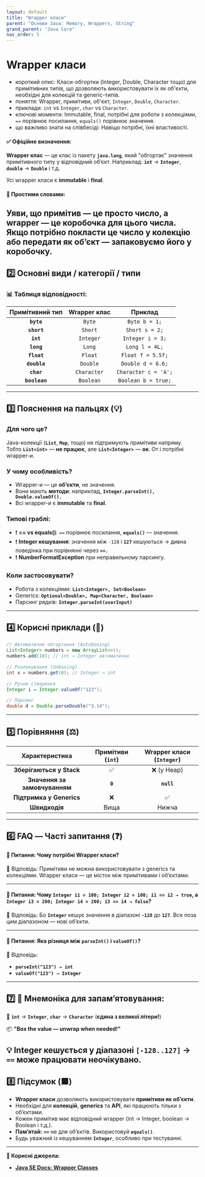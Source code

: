 ```yaml
---
layout: default
title: "Wrapper класи"
parent: "Основи Java: Memory, Wrappers, String"
grand_parent: "Java Core"
nav_order: 5
---
```


# Wrapper класи

*   короткий опис: Класи-обгортки (Integer, Double, Character тощо) для примітивних типів, що дозволяють використовувати їх як об'єкти, необхідні для колекцій та generic-типів.
*   поняття: Wrapper, примітиви, об'єкт, `Integer`, `Double`, `Character`.
*   приклади: `int` vs `Integer`, `char` vs `Character`.
*   ключові моменти: Immutable, final, потрібні для роботи з колекціями, `==` порівнює посилання, `equals()` порівнює значення.
*   що важливо знати на співбесіді: Навіщо потрібні, їхні властивості.

#### **✅ Офіційне визначення:**

**Wrapper клас** — це клас із пакету **`java.lang`**, який "обгортає" значення примітивного типу у відповідний обʼєкт. Наприклад: **`int`** → **`Integer`**, **`double`** → **`Double`** і т.д.

Усі wrapper класи є **immutable** і **final**.

#### **🧠 Простими словами:**

Уяви, що примітив — це просто число, а wrapper — це коробочка для цього числа. Якщо потрібно покласти це число у колекцію або передати як обʼєкт — запаковуємо його у коробочку.
---

## **2️⃣ Основні види / категорії / типи**

### **📊 Таблиця відповідності:**

| Примітивний тип | Wrapper клас | Приклад |
| :---: | :---: | :---: |
| **`byte`** | `Byte` | `Byte b = 1;` |
| **`short`** | `Short` | `Short s = 2;` |
| **`int`** | `Integer` | `Integer i = 3;` |
| **`long`** | `Long` | `Long l = 4L;` |
| **`float`** | `Float` | `Float f = 5.5f;` |
| **`double`** | `Double` | `Double d = 6.6;` |
| **`char`** | `Character` | `Character c = 'A';` |
| **`boolean`** | `Boolean` | `Boolean b = true;` |

---

## **3️⃣ Пояснення на пальцях (💡)**

### **Для чого це?**

Java-колекції (**`List`**, **`Map`**, тощо) не підтримують примітиви напряму. Тобто **`List<int>`** — **не працює**, але **`List<Integer>`** — **ок**. От і потрібні wrapper-и.

### **У чому особливість?**

* Wrapper-и — це **обʼєкти**, не значення.
* Вони мають **методи**: наприклад, **`Integer.parseInt(), Double.valueOf().`**
* Всі wrapper-и є **immutable** та **final**.

### **Типові граблі:**

* ❗ **\== vs equals()**: `==` порівнює посилання, **`equals()`** — значення.
* ❗ **Integer кешування**: значення між `-128` і **`127`** кешуються → дивна поведінка при порівнянні через **`==.`**
* ❗ **NumberFormatException** при неправильному парсингу.

### **Коли застосовувати?**

* Робота з колекціями: **`List<Integer>, Set<Boolean>`**
* Generics: **`Optional<Double>, Map<Character, Boolean>`**
* Парсинг рядків: **`Integer.parseInt(userInput)`**

---

## **4️⃣ Корисні приклади (🧪)**

```java
// Автоматичне обгортання (Autoboxing)
List<Integer> numbers = new ArrayList<>();
numbers.add(10); // int → Integer автоматично

// Розпакування (Unboxing)
int x = numbers.get(0); // Integer → int

// Ручне створення
Integer i = Integer.valueOf("123");

// Парсинг
double d = Double.parseDouble("3.14");

```

---

## **5️⃣ Порівняння (⚖️)**

| Характеристика | Примітиви (`int`) | Wrapper класи (`Integer`) |
| :---: | :---: | :---: |
| **Зберігаються у Stack** | ✅ | ❌ (у Heap) |
| **Значення за замовчуванням** | **`0`** | **`null`** |
| **Підтримка у Generics** | ❌ | ✅ |
| **Швидкодія** | Вища | Нижча |

---

## **6️⃣ FAQ — Часті запитання (❓)**

#### **🔹 Питання: Чому потрібні Wrapper класи?**

💬 Відповідь: Примітиви не можна використовувати з generics та колекціями. Wrapper класи — це місток між примітивами і обʼєктами.

---

#### **🔹 Питання: Чому `Integer i1 = 100; Integer i2 = 100; i1 == i2 → true`, а `Integer i3 = 200; Integer i4 = 200; i3 == i4 → false`?**

💬 Відповідь: Бо **`Integer`** кешує значення в діапазоні **`-128`** до **`127`**. Все поза цим діапазоном — нові обʼєкти.

---

#### **🔹 Питання: Яка різниця між `parseInt()` і `valueOf()`?**

💬 Відповідь:

* **`parseInt("123") → int`**
* **`valueOf("123") → Integer`**

---

## **7️⃣ 🧠 Мнемоніка для запам’ятовування:**

🧠 **`int`** → **`Integer`**, **`char`** → **`Character`** (**єдина з великої літери\!**)

📦 **"Box the value — unwrap when needed\!"**

💡 **Integer кешується** у діапазоні **`[-128..127]`** → **`==`** може працювати неочікувано.
---

## **8️⃣ Підсумок (🟩)**

* **Wrapper класи** дозволяють використовувати **примітиви як обʼєкти**.
* Необхідні для **колекцій**, **generics** та **API**, які працюють тільки з обʼєктами.
* Кожен примітив має відповідний wrapper (int → Integer, boolean → Boolean і т.д.).
* **Памʼятай:** **`==`** не для обʼєктів. Використовуй **`equals()`**.
* Будь уважний із кешуванням **`Integer`**, особливо при тестуванні.

---

**🔗 Корисні джерела:**

* [**Java SE Docs: Wrapper Classes**](https://docs.oracle.com/javase/tutorial/java/data/wrapperclasses.html)